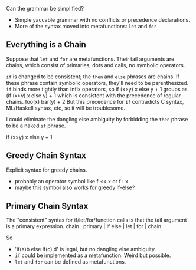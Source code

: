 Can the grammar be simplified?
* Simple yaccable grammar with no conflicts or precedence declarations.
* More of the syntax moved into metafunctions: `let` and `for`

## Everything is a Chain
Suppose that `let` and `for` are metafunctions.
Their tail arguments are chains, which consist of primaries, dots and calls,
no symbolic operators.

`if` is changed to be consistent; the `then` and `else` phrases are chains.
If these phrase contain symbolic operators, they'll need to be parenthesized.
`if` binds more tightly than infix operators, so
    if (x>y) x else y + 1
groups as
    (if (x>y) x else y) + 1
which is consistent with the precedence of regular chains.
    foo(x) bar(y) + 2
But this precedence for `if` contradicts C syntax, ML/Haskell syntax, etc,
so it will be troublesome.

I could eliminate the dangling else ambiguity by forbidding the `then` phrase
to be a naked `if` phrase.

if (x>y) x else y + 1

## Greedy Chain Syntax
Explicit syntax for greedy chains.
* probably an operator symbol like f << x or f : x
* maybe this symbol also works for greedy if-else?

## Primary Chain Syntax
The "consistent" syntax for if/let/for/function calls is that the tail
argument is a primary expression.
chain
  : primary
  | if <primary> <primary> else <if-or-primary>
  | let <primary> <primary>
  | for <primary> <primary>
  | chain <primary>

So
* 'if(a)b else if(c) d' is legal, but no dangling else ambiguity.
* `if` could be implemented as a metafunction. Weird but possible.
* `let` and `for` can be defined as metafunctions.
